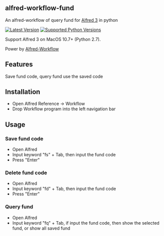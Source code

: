 ## alfred-workflow-fund
An alfred-workflow of query fund for [Alfred 3][alfred] in python

[![Latest Version][shield-version]][pypi]
[![Supported Python Versions][shield-pyversions]][pypi]

Support Alfred 3 on MacOS 10.7+ (Python 2.7).

Power by [Alfred-Workflow][alfred-workflow]

## Features
Save fund code, query fund use the saved code
## Installation
- Open Alfred Reference -> Workflow
- Drop Workflow program into the left navigation bar
## Usage
### Save fund code
- Open Alfred
- Input keyword "fs" + Tab, then input the fund code
- Press "Enter"
### Delete fund code
- Open Alfred
- Input keyword "fd" + Tab, then input the fund code
- Press "Enter"
### Query fund
- Open Alfred
- Input keyword "fq" + Tab, if input the fund code, then show the selected fund, or show all saved fund

[alfred-workflow]: https://github.com/deanishe/alfred-workflow
[alfred]: http://www.alfredapp.com/
[pypi]: https://pypi.python.org/pypi/Alfred-Workflow/
[shield-version]: https://img.shields.io/pypi/v/Alfred-Workflow.svg?style=flat
[shield-pyversions]: https://img.shields.io/pypi/pyversions/Alfred-Workflow.svg?style=flat